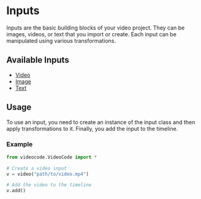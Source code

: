 # Inputs

Inputs are the basic building blocks of your video project. They can be images, videos, or text that you import or create. Each input can be manipulated using various transformations.

## Available Inputs

- [Video](video.md)
- [Image](image.md)
- [Text](text.md)

## Usage

To use an input, you need to create an instance of the input class and then apply transformations to it. Finally, you add the input to the timeline.

### Example

```python
from videocode.VideoCode import *

# Create a video input
v = video("path/to/video.mp4")

# Add the video to the timeline
v.add()
```
